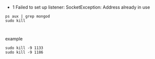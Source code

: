 


- 1
Failed to set up listener: SocketException: Address already in use
```
ps aux | grep mongod
sudo kill



```

example
```
sudo kill -9 1133
sudo kill -9 1186
```